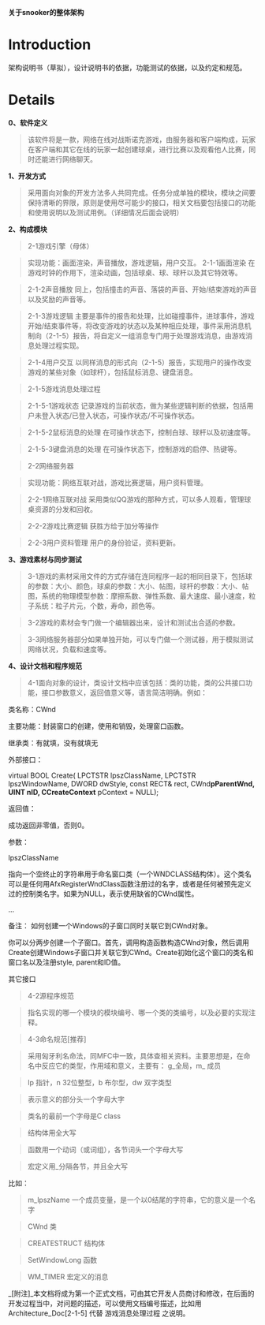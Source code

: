 **关于snooker的整体架构**

# Introduction #

架构说明书（草拟），设计说明书的依据，功能测试的依据，以及约定和规范。


# Details #

**0、软件定义**

> 该软件将是一款，网络在线对战斯诺克游戏，由服务器和客户端构成，玩家在客户端和其它在线的玩家一起创建球桌，进行比赛以及观看他人比赛，同时还能进行网络聊天。

**1、开发方式**

> 采用面向对象的开发方法多人共同完成。任务分成单独的模块，模块之间要保持清晰的界限，原则是使用尽可能少的接口，相关文档要包括接口的功能和使用说明以及测试用例。（详细情况后面会说明）

**2、构成模块**

> 2-1游戏引擎（母体）

> 实现功能：画面渲染，声音播放，游戏逻辑，用户交互。
> 2-1-1画面渲染 在游戏时钟的作用下，渲染动画，包括球桌、球、球杆以及其它特效等。

> 2-1-2声音播放 同上，包括撞击的声音、落袋的声音、开始/结束游戏的声音以及奖励的声音等。

> 2-1-3游戏逻辑 主要是事件的报告和处理，比如碰撞事件，进球事件，游戏开始/结束事件等，将改变游戏的状态以及某种相应处理，事件采用消息机制向（2-1-5）报告，将自定义一组消息专门用于处理游戏消息，由游戏消息处理过程实现。

> 2-1-4用户交互 以同样消息的形式向（2-1-5）报告，实现用户的操作改变游戏的某些对象（如球杆），包括鼠标消息、键盘消息。

> 2-1-5游戏消息处理过程

> 2-1-5-1游戏状态 记录游戏的当前状态，做为某些逻辑判断的依据，包括用户未登入状态/已登入状态，可操作状态/不可操作状态。

> 2-1-5-2鼠标消息的处理 在可操作状态下，控制白球、球杆以及初速度等。

> 2-1-5-3键盘消息的处理 在可操作状态下，控制游戏的启停、热键等。

> 2-2网络服务器

> 实现功能：网络互联对战，游戏比赛逻辑，用户资料管理。

> 2-2-1网络互联对战 采用类似QQ游戏的那种方式，可以多人观看，管理球桌资源的分发和回收。

> 2-2-2游戏比赛逻辑 获胜方给于加分等操作

> 2-2-3用户资料管理 用户的身份验证，资料更新。


**3、游戏素材与同步测试**

> 3-1游戏的素材采用文件的方式存储在连同程序一起的相同目录下，包括球的参数：大小、颜色，球桌的参数：大小、帖图，球杆的参数：大小、帖图，系统的物理模型参数：摩擦系数、弹性系数、最大速度、最小速度，粒子系统：粒子片元，个数，寿命，颜色等。

> 3-2游戏的素材会专门做一个编辑器出来，设计和测试出合适的参数。

> 3-3网络服务器部分如果单独开始，可以专门做一个测试器，用于模拟测试网络状况，负载和速度等。

**4、设计文档和程序规范**

> 4-1面向对象的设计，类设计文档中应该包括：类的功能，类的公共接口功能，接口参数意义，返回值意义等，语言简洁明确。例如：

类名称：CWnd

主要功能：封装窗口的创建，使用和销毁，处理窗口函数。

继承类：有就填，没有就填无

外部接口：


virtual BOOL Create( LPCTSTR lpszClassName, LPCTSTR lpszWindowName, DWORD dwStyle, const RECT& rect, CWnd**pParentWnd, UINT nID, CCreateContext** pContext = NULL);

返回值：

成功返回非零值，否则0。

参数：

lpszClassName

指向一个空终止的字符串用于命名窗口类（一个WNDCLASS结构体）。这个类名可以是任何用AfxRegisterWndClass函数注册过的名字，或者是任何被预先定义过的控制类名字。如果为NULL，表示使用缺省的CWnd属性。

...

备注：
如何创建一个Windows的子窗口同时关联它到CWnd对象。

你可以分两步创建一个子窗口。首先，调用构造函数构造CWnd对象，然后调用Create创建Windows子窗口并关联它到CWnd。Create初始化这个窗口的类名和窗口名以及注册style, parent和ID值。

其它接口

> 4-2源程序规范

> 指名实现的哪一个模块的模块编号、哪一个类的类编号，以及必要的实现注释。

> 4-3命名规范[推荐]

> 采用匈牙利名命法，同MFC中一致，具体查相关资料。主要思想是，在命名中反应它的类型，作用域和意义，主要有：
> g_全局，m_ 成员

> lp 指针，n 32位整型，b 布尔型，dw 双字类型

> 表示意义的部分头一个字母大字

> 类名的最前一个字母是C class

> 结构体用全大写

> 函数用一个动词（或词组），各节词头一个字母大写

> 宏定义用\_分隔各节，并且全大写

比如：

> m\_lpszName 一个成员变量，是一个以0结尾的字符串，它的意义是一个名字

> CWnd 类

> CREATESTRUCT 结构体

> SetWindowLong 函数

> WM\_TIMER 宏定义的消息


_[附注]_本文档将成为第一个正式文档，可由其它开发人员商讨和修改，在后面的开发过程当中，对问题的描述，可以使用文档编号描述，比如用Architecture\_Doc[2-1-5] 代替 游戏消息处理过程 之说明。